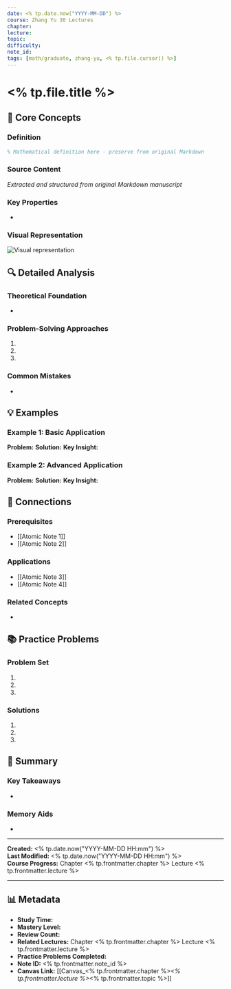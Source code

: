 ```yaml
---
date: <% tp.date.now("YYYY-MM-DD") %>
course: Zhang Yu 30 Lectures
chapter: 
lecture: 
topic: 
difficulty: 
note_id: 
tags: [math/graduate, zhang-yu, <% tp.file.cursor() %>]
---
```


# <% tp.file.title %>

## 📝 Core Concepts

### Definition
```latex
% Mathematical definition here - preserve from original Markdown
```

### Source Content
*Extracted and structured from original Markdown manuscript*

### Key Properties
- 

### Visual Representation
![Visual representation](media/)

## 🔍 Detailed Analysis

### Theoretical Foundation
- 

### Problem-Solving Approaches
1. 
2. 
3. 

### Common Mistakes
- 

## 💡 Examples

### Example 1: Basic Application
**Problem:** 
**Solution:** 
**Key Insight:** 

### Example 2: Advanced Application
**Problem:** 
**Solution:** 
**Key Insight:** 

## 🔗 Connections

### Prerequisites
- [[Atomic Note 1]]
- [[Atomic Note 2]]

### Applications
- [[Atomic Note 3]]
- [[Atomic Note 4]]

### Related Concepts
- 

## 📚 Practice Problems

### Problem Set
1. 
2. 
3. 

### Solutions
1. 
2. 
3. 

## 🎯 Summary

### Key Takeaways
- 

### Memory Aids
- 

---

**Created:** <% tp.date.now("YYYY-MM-DD HH:mm") %>  
**Last Modified:** <% tp.date.now("YYYY-MM-DD HH:mm") %>  
**Course Progress:** Chapter <% tp.frontmatter.chapter %> Lecture <% tp.frontmatter.lecture %>  

---
## 📊 Metadata
- **Study Time:** 
- **Mastery Level:** 
- **Review Count:** 
- **Related Lectures:** Chapter <% tp.frontmatter.chapter %> Lecture <% tp.frontmatter.lecture %>
- **Practice Problems Completed:** 
- **Note ID:** <% tp.frontmatter.note_id %>
- **Canvas Link:** [[Canvas_<% tp.frontmatter.chapter %>_<% tp.frontmatter.lecture %>_<% tp.frontmatter.topic %>]]